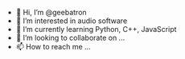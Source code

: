 - 👋 Hi, I’m @geebatron
- 👀 I’m interested in audio software
- 🌱 I’m currently learning Python, C++, JavaScript
- 💞️ I’m looking to collaborate on ...
- 📫 How to reach me ...

<!---
geebatron/geebatron is a ✨ special ✨ repository because its `README.md` (this file) appears on your GitHub profile.
You can click the Preview link to take a look at your changes.
--->
